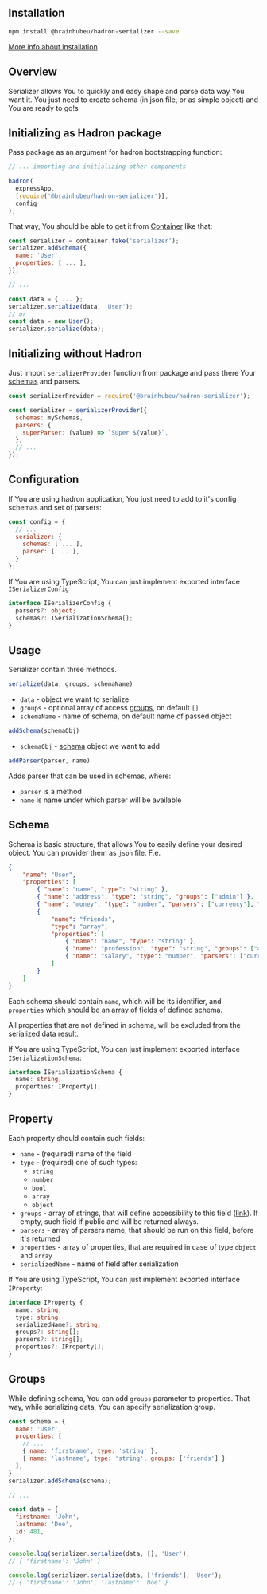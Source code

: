 ## Installation

```bash
npm install @brainhubeu/hadron-serializer --save
```

[More info about installation](/core/#installation)

## Overview

Serializer allows You to quickly and easy shape and parse data way You want it. You just need to create schema (in json file, or as simple object) and You are ready to go!s

## Initializing as Hadron package

Pass package as an argument for hadron bootstrapping function:

```javascript
// ... importing and initializing other components

hadron(
  expressApp,
  [require('@brainhubeu/hadron-serializer')],
  config
);
```

That way, You should be able to get it from [Container](/core/#dependency-injection) like that:

```javascript
const serializer = container.take('serializer');
serializer.addSchema({
  name: 'User',
  properties: [ ... ],
});

// ...

const data = { ... };
serializer.serialize(data, 'User');
// or
const data = new User();
serializer.serialize(data);
```

## Initializing without Hadron

Just import `serializerProvider` function from package and pass there Your [schemas](#schema) and parsers.

```javascript
const serializerProvider = require('@brainhubeu/hadron-serializer');

const serializer = serializerProvider({
  schemas: mySchemas,
  parsers: {
    superParser: (value) => `Super ${value}`,
  },
  // ...
});
```

## Configuration

If You are using hadron application, You just need to add to it's config schemas and set of parsers:

```javascript
const config = {
  // ...
  serializer: {
    schemas: [ ... ],
    parser: [ ... ],
  }
};
```

If You are using TypeScript, You can just implement exported interface `ISerializerConfig`

```typescript
interface ISerializerConfig {
  parsers?: object;
  schemas?: ISerializationSchema[];
}
```

## Usage

Serializer contain three methods.

```javascript
serialize(data, groups, schemaName)
```

* `data` - object we want to serialize
* `groups` - optional array of access [groups](#groups), on default `[]`
* `schemaName` - name of schema, on default name of passed object

```javascript
addSchema(schemaObj)
```

* `schemaObj` - [schema](#schema) object we want to add

```javascript
addParser(parser, name)
```

Adds parser that can be used in schemas, where:

* `parser` is a method
* `name` is name under which parser will be available

## Schema

Schema is basic structure, that allows You to easily define your desired object. You can provider them as `json` file. F.e.

```json
{
    "name": "User",
    "properties": [
        { "name": "name", "type": "string" },
        { "name": "address", "type": "string", "groups": ["admin"] },
        { "name": "money", "type": "number", "parsers": ["currency"], "groups": ["admin"]},
        {
            "name": "friends",
            "type": "array",
            "properties": [
                { "name": "name", "type": "string" },
                { "name": "profession", "type": "string", "groups": ["admin"] },
                { "name": "salary", "type": "number", "parsers": ["currency"] }
            ]
        }
    ]
}
```

Each schema should contain `name`, which will be its identifier, and `properties` which should be an array of fields of defined schema.

All properties that are not defined in schema, will be excluded from the serialized data result.

If You are using TypeScript, You can just implement exported interface `ISerializationSchema`:

```typescript
interface ISerializationSchema {
  name: string;
  properties: IProperty[];
}
```

## Property

Each property should contain such fields:

* `name` - (required) name of the field
* `type` - (required) one of such types:
  * `string`
  * `number`
  * `bool`
  * `array`
  * `object`
* `groups` - array of strings, that will define accessibility to this field ([link](#groups)). If empty, such field if public and will be returned always.
* `parsers` - array of parsers name, that should be run on this field, before it's returned
* `properties` - array of properties, that are required in case of type `object` and `array`
* `serializedName` - name of field after serialization

If You are using TypeScript, You can just implement exported interface `IProperty`:

```typescript
interface IProperty {
  name: string;
  type: string;
  serializedName?: string;
  groups?: string[];
  parsers?: string[];
  properties?: IProperty[];
}
```

## Groups

While defining schema, You can add `groups` parameter to properties. That way, while serializing data, You can specify serialization group.

```javascript
const schema = {
  name: 'User',
  properties: [
    // ...
    { name: 'firstname', type: 'string' },
    { name: 'lastname', type: 'string', groups: ['friends'] }
  ],
}
serializer.addSchema(schema);

// ...

const data = {
  firstname: 'John',
  lastname: 'Doe',
  id: 481,
};

console.log(serializer.serialize(data, [], 'User');
// { 'firstname': 'John' }

console.log(serializer.serialize(data, ['friends'], 'User');
// { 'firstname': 'John', 'lastname': 'Doe' }
```

